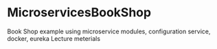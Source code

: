 # MicroservicesBookShop
Book Shop example using microservice modules, configuration service, docker, eureka
Lecture meterials
